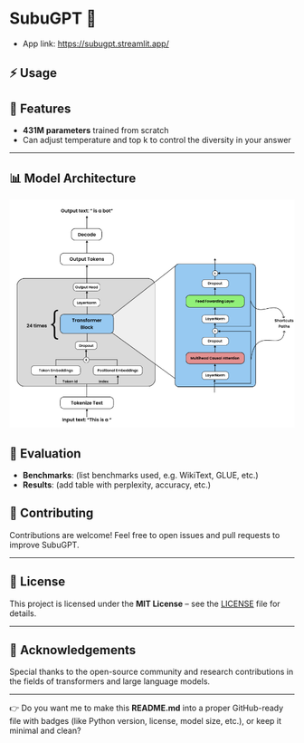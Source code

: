 # SubuGPT 🤖

- App link: https://subugpt.streamlit.app/


## ⚡ Usage

## 🚀 Features

* **431M parameters** trained from scratch
* Can adjust temperature and top k to control the diversity in your answer

---

## 📊 Model Architecture

<p align="center"><img src="Images/Screenshot 2025-09-09 155249.png" width="" height=""></p>

## 🧪 Evaluation

* **Benchmarks**: (list benchmarks used, e.g. WikiText, GLUE, etc.)
* **Results**: (add table with perplexity, accuracy, etc.)



## 🤝 Contributing

Contributions are welcome!
Feel free to open issues and pull requests to improve SubuGPT.

---

## 📜 License

This project is licensed under the **MIT License** – see the [LICENSE](LICENSE) file for details.

---

## 🙌 Acknowledgements

Special thanks to the open-source community and research contributions in the fields of transformers and large language models.

---

👉 Do you want me to make this **README.md** into a proper GitHub-ready file with badges (like Python version, license, model size, etc.), or keep it minimal and clean?
